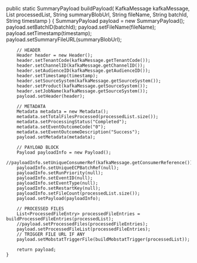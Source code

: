  public static SummaryPayload buildPayload(
            KafkaMessage kafkaMessage,
            List<SummaryProcessedFile> processedList,
            String summaryBlobUrl,
            String fileName,
            String batchId,
            String timestamp
    ) {
        SummaryPayload payload = new SummaryPayload();
        payload.setBatchID(batchId);
        payload.setFileName(fileName);
        payload.setTimestamp(timestamp);
        payload.setSummaryFileURL(summaryBlobUrl);

        // HEADER
        Header header = new Header();
        header.setTenantCode(kafkaMessage.getTenantCode());
        header.setChannelID(kafkaMessage.getChannelID());
        header.setAudienceID(kafkaMessage.getAudienceID());
        header.setTimestamp(timestamp);
        header.setSourceSystem(kafkaMessage.getSourceSystem());
        header.setProduct(kafkaMessage.getSourceSystem());
        header.setJobName(kafkaMessage.getSourceSystem());
        payload.setHeader(header);

        // METADATA
        Metadata metadata = new Metadata();
        metadata.setTotalFilesProcessed(processedList.size());
        metadata.setProcessingStatus("Completed");
        metadata.setEventOutcomeCode("0");
        metadata.setEventOutcomeDescription("Success");
        payload.setMetadata(metadata);

        // PAYLOAD BLOCK
        Payload payloadInfo = new Payload();
        //payloadInfo.setUniqueConsumerRef(kafkaMessage.getConsumerReference());
        payloadInfo.setUniqueECPBatchRef(null);
        payloadInfo.setRunPriority(null);
        payloadInfo.setEventID(null);
        payloadInfo.setEventType(null);
        payloadInfo.setRestartKey(null);
        payloadInfo.setFileCount(processedList.size());
        payload.setPayload(payloadInfo);

        // PROCESSED FILES
        List<ProcessedFileEntry> processedFileEntries = buildProcessedFileEntries(processedList);
        //payload.setProcessedFiles(processedFileEntries);
        payload.setProcessedFileList(processedFileEntries);
        // TRIGGER FILE URL IF ANY
        payload.setMobstatTriggerFile(buildMobstatTrigger(processedList));

        return payload;
    }
